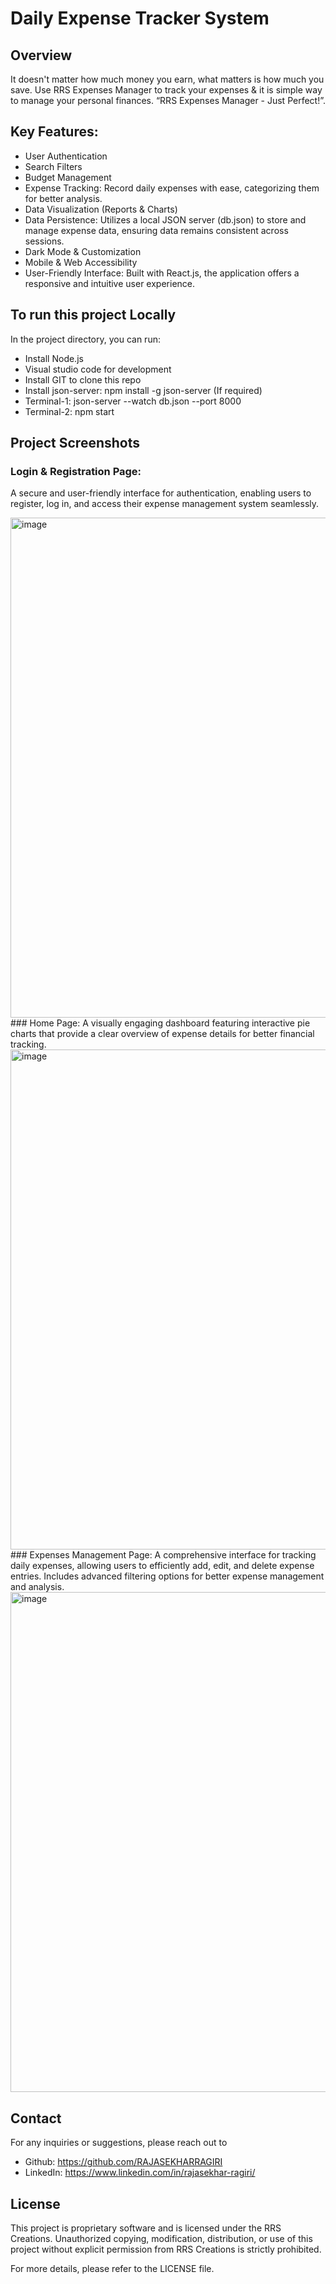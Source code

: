 # Daily Expense Tracker System

## Overview
It doesn't matter how much money you earn, what matters is how much you save. Use RRS Expenses Manager to track your expenses & it is simple way to manage your personal finances.
“RRS Expenses Manager - Just Perfect!”.

## Key Features:
* User Authentication
* Search Filters
* Budget Management 
* Expense Tracking: Record daily expenses with ease, categorizing them for better analysis.
* Data Visualization (Reports & Charts)
* Data Persistence: Utilizes a local JSON server (db.json) to store and manage expense data, ensuring data remains consistent across sessions.
* Dark Mode & Customization
* Mobile & Web Accessibility
* User-Friendly Interface: Built with React.js, the application offers a responsive and intuitive user experience.

## To run this project Locally
In the project directory, you can run: 
* Install Node.js
* Visual studio code for development
* Install GIT to clone this repo
* Install json-server: npm install -g json-server (If required)
* Terminal-1: json-server --watch db.json --port 8000
* Terminal-2: npm start

## Project Screenshots
### Login & Registration Page: 
A secure and user-friendly interface for authentication, enabling users to register, log in, and access their expense management system seamlessly.

<img width="800" alt="image" src="https://github.com/user-attachments/assets/83438a34-c2f6-40bb-b6d5-34c9d6a740e0" />
### Home Page: 
A visually engaging dashboard featuring interactive pie charts that provide a clear overview of expense details for better financial tracking.

<img width="800" alt="image" src="https://github.com/user-attachments/assets/f76dad91-ea22-4c0a-933f-c06c0a796a4c" />
### Expenses Management Page: 
A comprehensive interface for tracking daily expenses, allowing users to efficiently add, edit, and delete expense entries. Includes advanced filtering options for better expense management and analysis.

<img width="800" alt="image" src="https://github.com/user-attachments/assets/5bae0cea-c30d-4e7e-93b1-a82fb1c2db78" />


## Contact
For any inquiries or suggestions, please reach out to 
* Github: https://github.com/RAJASEKHARRAGIRI
* LinkedIn: https://www.linkedin.com/in/rajasekhar-ragiri/
  
## License
This project is proprietary software and is licensed under the RRS Creations. Unauthorized copying, modification, distribution, or use of this project without explicit permission from RRS Creations is strictly prohibited.

For more details, please refer to the LICENSE file.
